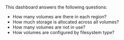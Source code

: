 This dashboard answers the following questions:

- How many volumes are there in each region?
- How much storage is allocated across all volumes?
- How many volumes are not in use?
- How volumes are configured by filesystem type?
